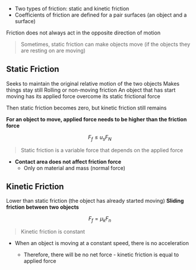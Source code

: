 -   Two types of friction: static and kinetic friction
-   Coefficients of friction are defined for a pair surfaces (an object and a surface)

Friction does not always act in the opposite direction of motion
> Sometimes, static friction can make objects move (if the objects they are resting on are moving)

## Static Friction

Seeks to maintain the original relative motion of the two objects
Makes things stay still
Rolling or non-moving friction
An object that has start moving has its applied force overcome its static frictional force

Then static friction becomes zero, but kinetic friction still remains

**For an object to move, applied force needs to be higher than the friction force**

$$
F_f \leq u_sF_N
$$

> Static friction is a variable force that depends on the applied force
-   **Contact area does not affect friction force**
	-   Only on material and mass (normal force)

## Kinetic Friction

Lower than static friction (the object has already started moving)
**Sliding friction between two objects**

$$
F_f= \mu_kF_n
$$

> Kinetic friction is constant
- When an object is moving at a constant speed, there is no acceleration

	- Therefore, there will be no net force - kinetic friction is equal to applied force
